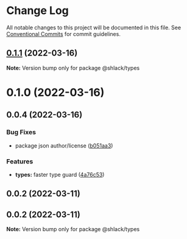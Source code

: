 # Change Log

All notable changes to this project will be documented in this file.
See [Conventional Commits](https://conventionalcommits.org) for commit guidelines.

## [0.1.1](https://github.com/peterzhuang/js-ts-monorepos/compare/@shlack/types@0.1.0...@shlack/types@0.1.1) (2022-03-16)

**Note:** Version bump only for package @shlack/types





# 0.1.0 (2022-03-16)



## 0.0.4 (2022-03-16)


### Bug Fixes

* package json author/license ([b051aa3](https://github.com/peterzhuang/js-ts-monorepos/commit/b051aa3949123098b19fd4808cdbd622c887004d))


### Features

* **types:** faster type guard ([4a76c53](https://github.com/peterzhuang/js-ts-monorepos/commit/4a76c53648cb87d1e4f27b801c7f3f161338f023))



## 0.0.2 (2022-03-11)





## 0.0.2 (2022-03-11)

**Note:** Version bump only for package @shlack/types
